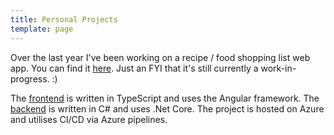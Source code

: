 ```yaml
---
title: Personal Projects
template: page
---
```


Over the last year I've been working on a recipe / food shopping list web app. You can find it [here](https://silly-mahavira-4f9bf8.netlify.app/). Just an FYI that it's still currently a work-in-progress. :)

The [frontend](https://github.com/aellwood/recipeasy) is written in TypeScript and uses the Angular framework. The [backend](https://github.com/aellwood/recipeasy-api) is written in C# and uses .Net Core. The project is hosted on Azure and utilises CI/CD via Azure pipelines.